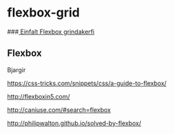 # flexbox-grid
###<a href="http://tsuts.tskoli.is/2t/gjg/flexbox-grid/"> Einfalt Flexbox grindakerfi </a>

## Flexbox

Bjargir

https://css-tricks.com/snippets/css/a-guide-to-flexbox/

http://flexboxin5.com/

http://caniuse.com/#search=flexbox

http://philipwalton.github.io/solved-by-flexbox/

